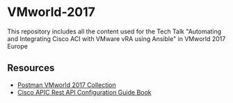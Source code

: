 # VMworld-2017
This repository includes all the content used for the Tech Talk "Automating and Integrating Cisco ACI with VMware vRA using Ansible" in VMworld 2017 Europe

## Resources
* [Postman VMworld 2017 Collection](https://documenter.getpostman.com/view/911382/vmworld-2017/6n5zCzu)
* [Cisco APIC Rest API Configuration Guide Book](https://www.cisco.com/c/en/us/td/docs/switches/datacenter/aci/apic/sw/2-x/rest_cfg/2_1_x/b_Cisco_APIC_REST_API_Configuration_Guide.pdf)
